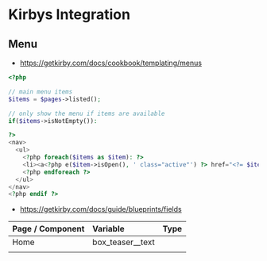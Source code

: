 # Kirbys Integration

## Menu
- https://getkirby.com/docs/cookbook/templating/menus

```php
<?php

// main menu items
$items = $pages->listed();

// only show the menu if items are available
if($items->isNotEmpty()):

?>
<nav>
  <ul>
    <?php foreach($items as $item): ?>
    <li><a<?php e($item->isOpen(), ' class="active"') ?> href="<?= $item->url() ?>"><?= $item->title()->html() ?></a></li>
    <?php endforeach ?>
  </ul>
</nav>
<?php endif ?>
```

- https://getkirby.com/docs/guide/blueprints/fields


| Page / Component | Variable         | Type |
|:---------------- |:---------------- | ---- |
| Home             | box_teaser__text |      |
|                  |                  |      |
